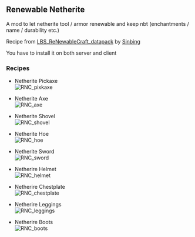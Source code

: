 ## Renewable Netherite

A mod to let netherite tool / armor renewable and keep nbt (enchantments / name / durability etc.)

Recipe from [LBS_ReNewableCraft_datapack](https://github.com/Sinbing/LBS_ReNewableCraft_datapack) by [Sinbing](https://github.com/Sinbing)

You have to install it on both server and client

### Recipes

- Netherite Pickaxe  
![RNC_pixkaxe](https://docimg6.docs.qq.com/image/BeSwXbRB49XzhuDoywCcBg)

- Netherite Axe  
![RNC_axe](https://docimg7.docs.qq.com/image/V0gFbJM480oxrxaCRNP7WA)

- Netherite Shovel  
![RNC_shovel](https://docimg3.docs.qq.com/image/Ox1rBLroxw9-GaZyl7v7vw)

- Netherite Hoe  
![RNC_hoe](https://docimg7.docs.qq.com/image/umetiLiKhCUqz_o32Sxh_w)

- Netherite Sword  
![RNC_sword](https://docimg1.docs.qq.com/image/BmpJxl3GIocqaCPQTBMgAQ)

- Netherire Helmet  
![RNC_helmet](https://docimg1.docs.qq.com/image/xIInR2ZRFkkILJS-myJgCw)

- Netherire Chestplate  
![RNC_chestplate](https://docimg5.docs.qq.com/image/utEhrcOp5Zkjqboe2SNQLQ)

- Netherire Leggings  
![RNC_leggings](https://docimg2.docs.qq.com/image/8fXXgoxjwciA-8isynYgBQ)

- Netherire Boots  
![RNC_boots](https://docimg8.docs.qq.com/image/rOco4dmNqEcQjQsVGRafYQ)